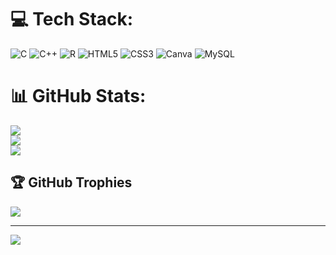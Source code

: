 
# 💻 Tech Stack:
![C](https://img.shields.io/badge/c-%2300599C.svg?style=for-the-badge&logo=c&logoColor=white) ![C++](https://img.shields.io/badge/c++-%2300599C.svg?style=for-the-badge&logo=c%2B%2B&logoColor=white) ![R](https://img.shields.io/badge/r-%23276DC3.svg?style=for-the-badge&logo=r&logoColor=white) ![HTML5](https://img.shields.io/badge/html5-%23E34F26.svg?style=for-the-badge&logo=html5&logoColor=white) ![CSS3](https://img.shields.io/badge/css3-%231572B6.svg?style=for-the-badge&logo=css3&logoColor=white) ![Canva](https://img.shields.io/badge/Canva-%2300C4CC.svg?style=for-the-badge&logo=Canva&logoColor=white) ![MySQL](https://img.shields.io/badge/mysql-4479A1.svg?style=for-the-badge&logo=mysql&logoColor=white)
# 📊 GitHub Stats:
![](https://github-readme-stats.vercel.app/api?username=UchihaPaul&theme=dark&hide_border=false&include_all_commits=true&count_private=true)<br/>
![](https://nirzak-streak-stats.vercel.app/?user=UchihaPaul&theme=dark&hide_border=false)<br/>
![](https://github-readme-stats.vercel.app/api/top-langs/?username=UchihaPaul&theme=dark&hide_border=false&include_all_commits=true&count_private=true&layout=compact)

## 🏆 GitHub Trophies
![](https://github-profile-trophy.vercel.app/?username=UchihaPaul&theme=radical&no-frame=true&no-bg=false&margin-w=4)

---
[![](https://visitcount.itsvg.in/api?id=UchihaPaul&icon=0&color=0)](https://visitcount.itsvg.in)

<!-- Proudly created with GPRM ( https://gprm.itsvg.in ) -->
